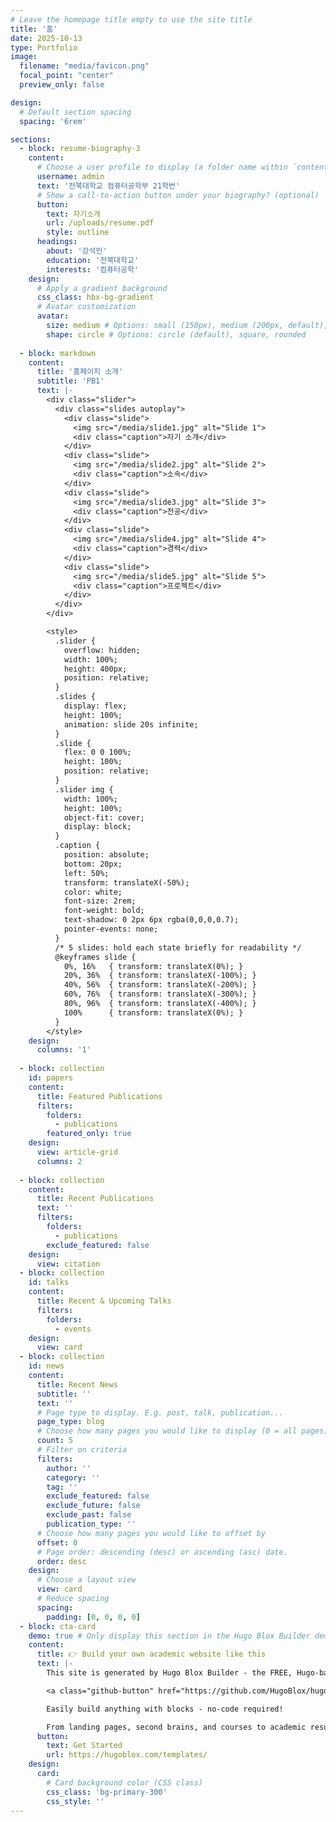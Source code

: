 ```yaml
---
# Leave the homepage title empty to use the site title
title: '홈'
date: 2025-10-13
type: Portfolio
image:
  filename: "media/favicon.png"
  focal_point: "center"
  preview_only: false

design:
  # Default section spacing
  spacing: '6rem'

sections:
  - block: resume-biography-3
    content:
      # Choose a user profile to display (a folder name within `content/authors/`)
      username: admin
      text: '전북대학교 컴퓨터공학부 21학번'
      # Show a call-to-action button under your biography? (optional)
      button:
        text: 자기소개
        url: /uploads/resume.pdf
        style: outline
      headings:
        about: '강석민'
        education: '전북대학교'
        interests: '컴퓨터공학'
    design:
      # Apply a gradient background
      css_class: hbx-bg-gradient
      # Avatar customization
      avatar:
        size: medium # Options: small (150px), medium (200px, default), large (320px), xl (400px), xxl (500px)
        shape: circle # Options: circle (default), square, rounded
  
  - block: markdown
    content:
      title: '홈페이지 소개'
      subtitle: 'PB1'
      text: |-
        <div class="slider">
          <div class="slides autoplay">
            <div class="slide">
              <img src="/media/slide1.jpg" alt="Slide 1">
              <div class="caption">자기 소개</div>
            </div>
            <div class="slide">
              <img src="/media/slide2.jpg" alt="Slide 2">
              <div class="caption">소속</div>
            </div>
            <div class="slide">
              <img src="/media/slide3.jpg" alt="Slide 3">
              <div class="caption">전공</div>
            </div>
            <div class="slide">
              <img src="/media/slide4.jpg" alt="Slide 4">
              <div class="caption">경력</div>
            </div>
            <div class="slide">
              <img src="/media/slide5.jpg" alt="Slide 5">
              <div class="caption">프로젝트</div>
            </div>
          </div>
        </div>

        <style>
          .slider {
            overflow: hidden;
            width: 100%;
            height: 400px;
            position: relative;
          }
          .slides {
            display: flex;
            height: 100%;
            animation: slide 20s infinite;
          }
          .slide {
            flex: 0 0 100%;
            height: 100%;
            position: relative;
          }
          .slider img {
            width: 100%;
            height: 100%;
            object-fit: cover;
            display: block;
          }
          .caption {
            position: absolute;
            bottom: 20px;
            left: 50%;
            transform: translateX(-50%);
            color: white;
            font-size: 2rem;
            font-weight: bold;
            text-shadow: 0 2px 6px rgba(0,0,0,0.7);
            pointer-events: none;
          }
          /* 5 slides: hold each state briefly for readability */
          @keyframes slide {
            0%, 16%   { transform: translateX(0%); }
            20%, 36%  { transform: translateX(-100%); }
            40%, 56%  { transform: translateX(-200%); }
            60%, 76%  { transform: translateX(-300%); }
            80%, 96%  { transform: translateX(-400%); }
            100%      { transform: translateX(0%); }
          }
        </style>
    design:
      columns: '1'
      
  - block: collection
    id: papers
    content:
      title: Featured Publications
      filters:
        folders:
          - publications
        featured_only: true
    design:
      view: article-grid
      columns: 2
      
  - block: collection
    content:
      title: Recent Publications
      text: ''
      filters:
        folders:
          - publications
        exclude_featured: false
    design:
      view: citation
  - block: collection
    id: talks
    content:
      title: Recent & Upcoming Talks
      filters:
        folders:
          - events
    design:
      view: card
  - block: collection
    id: news
    content:
      title: Recent News
      subtitle: ''
      text: ''
      # Page type to display. E.g. post, talk, publication...
      page_type: blog
      # Choose how many pages you would like to display (0 = all pages)
      count: 5
      # Filter on criteria
      filters:
        author: ''
        category: ''
        tag: ''
        exclude_featured: false
        exclude_future: false
        exclude_past: false
        publication_type: ''
      # Choose how many pages you would like to offset by
      offset: 0
      # Page order: descending (desc) or ascending (asc) date.
      order: desc
    design:
      # Choose a layout view
      view: card
      # Reduce spacing
      spacing:
        padding: [0, 0, 0, 0]
  - block: cta-card
    demo: true # Only display this section in the Hugo Blox Builder demo site
    content:
      title: 👉 Build your own academic website like this
      text: |-
        This site is generated by Hugo Blox Builder - the FREE, Hugo-based open source website builder trusted by 250,000+ academics like you.

        <a class="github-button" href="https://github.com/HugoBlox/hugo-blox-builder" data-color-scheme="no-preference: light; light: light; dark: dark;" data-icon="octicon-star" data-size="large" data-show-count="true" aria-label="Star HugoBlox/hugo-blox-builder on GitHub">Star</a>

        Easily build anything with blocks - no-code required!

        From landing pages, second brains, and courses to academic resumés, conferences, and tech blogs.
      button:
        text: Get Started
        url: https://hugoblox.com/templates/
    design:
      card:
        # Card background color (CSS class)
        css_class: 'bg-primary-300'
        css_style: ''
---
```

